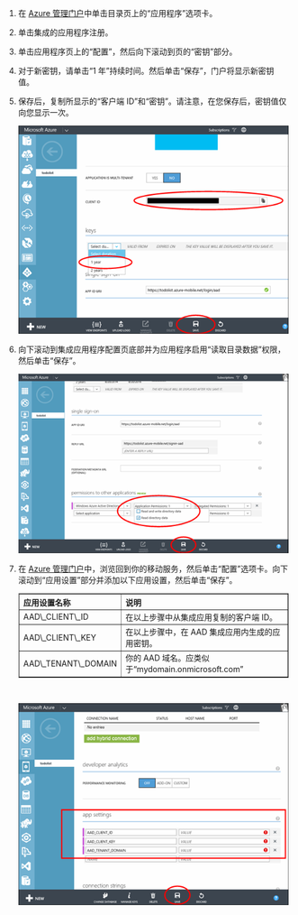 1. 在 [Azure 管理门户](https://manage.windowsazure.cn/)中单击目录页上的“应用程序”选项卡。
  
2. 单击集成的应用程序注册。

3. 单击应用程序页上的“配置”，然后向下滚动到页的“密钥”部分。
4. 对于新密钥，请单击“1 年”持续时间。然后单击“保存”，门户将显示新密钥值。
5. 保存后，复制所显示的“客户端 ID”和“密钥”。请注意，在您保存后，密钥值仅向您显示一次。 

    ![](./media/mobile-services-generate-aad-app-registration-access-key/client-id-and-key.png)

6. 向下滚动到集成应用程序配置页底部并为应用程序启用“读取目录数据”权限，然后单击“保存”。

    ![](./media/mobile-services-generate-aad-app-registration-access-key/app-perms.png)


7. 在 [Azure 管理门户](https://manage.windowsazure.cn/)中，浏览回到你的移动服务，然后单击“配置”选项卡。向下滚动到“应用设置”部分并添加以下应用设置，然后单击“保存”。

    <table border="1">
    <tr>
    <th>应用设置名称</th><th>说明</th>
    </tr>
    <tr>
    <td>AAD\_CLIENT\_ID</td><td>在以上步骤中从集成应用复制的客户端 ID。</td>
    </tr>
    <tr>
    <td>AAD\_CLIENT\_KEY</td><td>在以上步骤中，在 AAD 集成应用内生成的应用密钥。</td>
    </tr>
    <tr>
    <td>AAD\_TENANT\_DOMAIN</td><td>你的 AAD 域名。应类似于“mydomain.onmicrosoft.com”</td>
    </tr>
    </table><br/>

 
    ![](./media/mobile-services-generate-aad-app-registration-access-key/aad-app-settings.png)
  

<!---HONumber=Mooncake_0118_2016-->